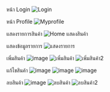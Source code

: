 หน้า Login
![Login](https://github.com/toomtarm007/flutter_node_store/assets/77319603/8e9b6022-7be8-4de1-b143-573aac58d1e1)

หน้า Profile
![Myprofile](https://github.com/toomtarm007/flutter_node_store/assets/77319603/6615b1d1-929f-4e89-a8f5-4b31680a5f37)

แสดงรายการสินค้า
![Home แสดงสินค้า](https://github.com/toomtarm007/flutter_node_store/assets/77319603/1b280970-7851-4eae-99d3-4ba9c6221c46)

แสดงข้อมูลรายการ
![แสดงรายการ](https://github.com/toomtarm007/flutter_node_store/assets/77319603/84fd2a00-4fc0-4780-9437-ee726ea76012)

เพิ่มสินค้า
![image](https://github.com/toomtarm007/flutter_node_store/assets/77319603/a397141b-cf55-4d5c-9e47-639e61a055fa)
![เพิ่มสินค้า](https://github.com/toomtarm007/flutter_node_store/assets/77319603/8d286144-2233-44b6-92fa-8e530d410ac1)
![เพิ่มสินค้า2](https://github.com/toomtarm007/flutter_node_store/assets/77319603/ba7b71a7-eebc-4438-aa95-c7ae2a0ef2a9)

แก้ไขสินค้า
![image](https://github.com/toomtarm007/flutter_node_store/assets/77319603/b885cba1-ecac-4e00-8e8b-7ffd1f9cef71)
![image](https://github.com/toomtarm007/flutter_node_store/assets/77319603/8f0e8e80-f506-47e9-b815-320c84a28db3)
![image](https://github.com/toomtarm007/flutter_node_store/assets/77319603/d3ddad00-f034-404b-a79c-ae46b11a0692)

ลบสินค้า
![image](https://github.com/toomtarm007/flutter_node_store/assets/77319603/f4c14b31-dad5-4887-a04f-3f95489b11b9)
![ลบสินค้า](https://github.com/toomtarm007/flutter_node_store/assets/77319603/27a44cb1-31a2-4577-b55b-03a4421228ba)
![ลบสินค้า2](https://github.com/toomtarm007/flutter_node_store/assets/77319603/d1e46341-3d20-4c52-ba3a-8fa10928df09)
